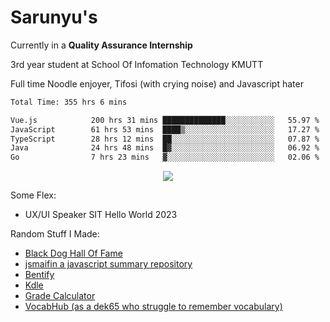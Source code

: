 # Sarunyu's
<p>Currently in a <strong>Quality Assurance Internship</strong></p>
<p>3rd year student at School Of Infomation Technology KMUTT</p>
<p>Full time Noodle enjoyer, Tifosi (with crying noise) and Javascript hater</p>

<!--START_SECTION:waka-->

```txt
Total Time: 355 hrs 6 mins

Vue.js            200 hrs 31 mins ██████████████░░░░░░░░░░░   55.97 %
JavaScript        61 hrs 53 mins  ████▒░░░░░░░░░░░░░░░░░░░░   17.27 %
TypeScript        28 hrs 12 mins  ██░░░░░░░░░░░░░░░░░░░░░░░   07.87 %
Java              24 hrs 48 mins  █▓░░░░░░░░░░░░░░░░░░░░░░░   06.92 %
Go                7 hrs 23 mins   ▓░░░░░░░░░░░░░░░░░░░░░░░░   02.06 %
```

<!--END_SECTION:waka-->
<div align=center>
  <img src="https://skillicons.dev/icons?i=typescript,javascript,nodejs,java,spring,react,vue,mysql,mongodb,docker,linux" />
</div>

Some Flex:
- UX/UI Speaker SIT Hello World 2023

Random Stuff I Made:
- [Black Dog Hall Of Fame](https://bdoghalloffame.vercel.app/)
- [jsmaifin a javascript summary repository](https://github.com/ssarunyu/js-maifin)
- [Bentify](https://bentify.vercel.app/)
- [Kdle](https://kdle.vercel.app/)
- [Grade Calculator](https://grade-calculator-virid.vercel.app/)
- [VocabHub (as a dek65 who struggle to remember vocabulary)](https://vocabhub.vercel.app/)
